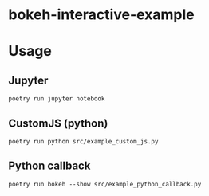 # bokeh-interactive-example

# Usage
## Jupyter
```
poetry run jupyter notebook
```
## CustomJS (python)
```
poetry run python src/example_custom_js.py
```

## Python callback
```
poetry run bokeh --show src/example_python_callback.py
```
